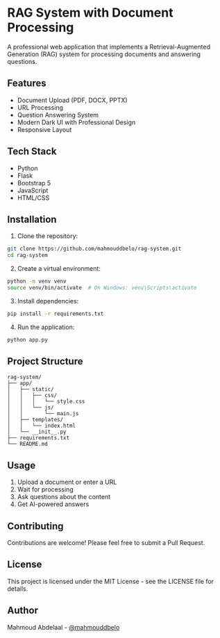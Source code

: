 # RAG System with Document Processing

A professional web application that implements a Retrieval-Augmented Generation (RAG) system for processing documents and answering questions.

## Features

- Document Upload (PDF, DOCX, PPTX)
- URL Processing
- Question Answering System
- Modern Dark UI with Professional Design
- Responsive Layout

## Tech Stack

- Python
- Flask
- Bootstrap 5
- JavaScript
- HTML/CSS

## Installation

1. Clone the repository:
```bash
git clone https://github.com/mahmouddbelo/rag-system.git
cd rag-system
```

2. Create a virtual environment:
```bash
python -m venv venv
source venv/bin/activate  # On Windows: venv\Scripts\activate
```

3. Install dependencies:
```bash
pip install -r requirements.txt
```

4. Run the application:
```bash
python app.py
```

## Project Structure

```
rag-system/
├── app/
│   ├── static/
│   │   ├── css/
│   │   │   └── style.css
│   │   └── js/
│   │       └── main.js
│   ├── templates/
│   │   └── index.html
│   └── __init__.py
├── requirements.txt
└── README.md
```

## Usage

1. Upload a document or enter a URL
2. Wait for processing
3. Ask questions about the content
4. Get AI-powered answers

## Contributing

Contributions are welcome! Please feel free to submit a Pull Request.

## License

This project is licensed under the MIT License - see the LICENSE file for details.

## Author

Mahmoud Abdelaal - [@mahmouddbelo](https://github.com/mahmouddbelo) 